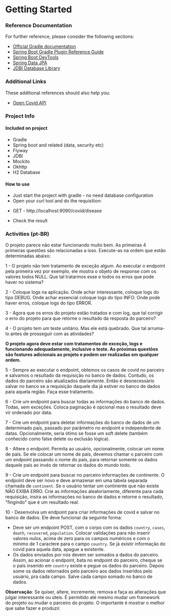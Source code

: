 # Getting Started

### Reference Documentation
For further reference, please consider the following sections:

* [Official Gradle documentation](https://docs.gradle.org)
* [Spring Boot Gradle Plugin Reference Guide](https://docs.spring.io/spring-boot/docs/2.4.2/gradle-plugin/reference/html/)
* [Spring Boot DevTools](https://docs.spring.io/spring-boot/docs/2.4.2/reference/htmlsingle/#using-boot-devtools)
* [Spring Data JPA](https://docs.spring.io/spring-boot/docs/2.4.2/reference/htmlsingle/#boot-features-jpa-and-spring-data)
* [JDBI Database Library](https://jdbi.org/)

### Additional Links
These additional references should also help you:

* [Open Covid API](https://corona.lmao.ninja/docs/#/)

### Project Info

#### Included on project
* Gradle
* Spring boot and related (data, security etc)
* Flyway
* JDBI
* Mockito
* Okhttp
* H2 Database

#### How to use
* Just start the project with gradle - no need database configuration
* Open your curl tool and do the requisition:
- GET - http://localhost:9090/covid/disease
* Check the result

### Activities (pt-BR)
O projeto parece não estar funcionando muito bem. As primeiras 4 primeiras questões são relacionadas a isso. Execute-as na ordem que estão determinadas abaixo:

1 - O projeto não tem tratamento de exceção algum. Ao executar o endpoint pela primeira vez por exemplo, ele mostra o
 objeto de response com os valores todos NULL. Que tal tratarmos esse e todos os erros que pode haver no sistema?

2 - Coloque logs na aplicação. Onde achar interessante, coloque logs do tipo DEBUG. Onde achar essencial coloque logs 
do tipo INFO. Onde pode haver erros, coloque logs do tipo ERROR.

3 - Agora que os erros do projeto estão tratados e com log, que tal corrigir o erro do projeto para que retorne o resultado
da resposta do parceiro?

4 - O projeto tem um teste unitário. Mas ele está quebrado. Que tal arruma-lo antes de prosseguir com as atividades?

**O projeto agora deve estar com tratamentos de exceção, logs e funcionando adequadamente, inclusive o teste. 
As próximas questões são features adicionais ao projeto e podem ser realizadas em qualquer ordem.**

5 - Sempre ao executar o endpoint, obtemos os casos de covid no parceiro e salvamos o resultado da requisição no 
banco de dados. Contudo, os dados do parceiro são atualizados diariamente. Então é desnecessário salvar no banco
se a requisição daquele dia já estiver no banco de dados para aquela região. Faça esse tratamento. 

6 - Crie um endpoint para buscar todas as informações do banco de dados. Todas, sem exceções. Coloca paginação é
opcional mas o resultado deve vir ordenado por data.

7 - Crie um endpoint para deletar informações do banco de dados de um determinado país, passado por parâmetro no endpoint
e independente de datas. Opcionalmente, seria ótimo se fosse um soft delete (também conhecido como false delete ou 
exclusão lógica).

8 - Altere o endpoint. Permita ao usuário, opcionalmente, colocar um nome de país. Se ele colocar um nome de país, devemos 
chamar o parceiro com um endpoint passando o nome do país, para retornar somente os dados daquele país ao invés de retornar
os dados do mundo todo.

9 - Crie um endpoint para buscar no parceiro informações de continente. O endpoint deve ser novo e deve armazenar em uma
tabela separada chamada de `continent`. Se o usuário tentar um continente que não existe NÃO EXIBA ERRO. Crie as informações 
aleatoriamente, diferente para cada requisição, insira as informações no banco de dados e retorne o resultado, "fingindo" 
que é um resultado real.

10 - Desenvolva um endpoint para criar informações de covid e salvar no banco de dados. Ele deve funcionar da seguinte forma:
* Deve ser um endpoint POST, com o corpo com os dados `country`, `cases`, `death`, `recovered`, `population`. Colocar
validações para não inserir valores nulos, acima de zero para os campos numéricos e com o mínimo de 1 caractere para o
campo `country`. Se já existir informação do covid para aquela data, apague a existente.
* Os dados enviados por nós devem ser somados a dados do parceiro. Assim, ao acionar o endpoint, bata no endpoint do parceiro,
cheque se o país inserido em `country` existe e pegue os dados do parceiro. Depois some os dados retornados pelo parceiro aos
dados inseridos pelo usuário, pra cada campo. Salve cada campo somado no banco de dados.

**Observação**: Se quiser, altere, incremente, remova e faça as alterações que julgar interessante ou úteis.
É permitido até mesmo mudar um framework do projeto ou mudar o parceiro do projeto. O importante é mostrar
o melhor que sabe fazer e produzir.
